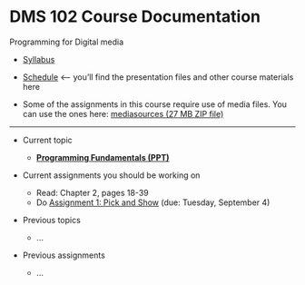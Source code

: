 # DMS 102 Course Documentation

Programming for Digital media

- [Syllabus](syllabus.md)

- [Schedule](schedule.md) <– you’ll find the presentation files and other course materials here

- Some of the assignments in this course require use of media files.  You can use the ones here: [mediasources (27 MB ZIP file)](media/mediasources.zip)

<hr>

- Current topic
  - [**Programming Fundamentals (PPT)**](01-programming-fundamentals/programming-fundamentals.pdf)

- Current assignments you should be working on
  - Read: Chapter 2, pages 18-39
  - Do [Assignment 1: Pick and Show](assign01-pick-and-show/instructions.md) (due: Tuesday, September 4)

- Previous topics
  - ...

- Previous assignments
  - ...